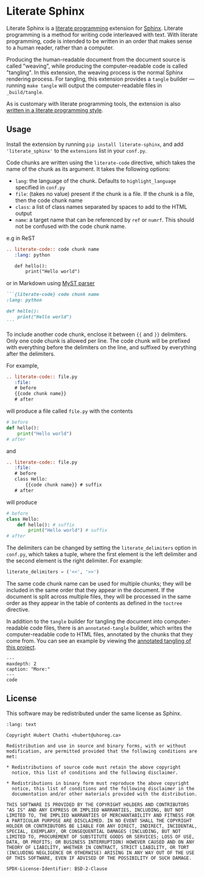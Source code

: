 # Literate Sphinx

Literate Sphinx is a [literate
programming](https://en.wikipedia.org/wiki/Literate_programming) extension for
[Sphinx](https://www.sphinx-doc.org/).  Literate programming is a method for
writing code interleaved with text.  With literate programming, code is
intended to be written in an order that makes sense to a human reader, rather
than a computer.

Producing the human-readable document from the document source is called
"weaving", while producing the computer-readable code is called "tangling".  In
this extension, the weaving process is the normal Sphinx rendering process.
For tangling, this extension provides a `tangle` builder — running
`make tangle` will output the computer-readable files in `_build/tangle`.

As is customary with literate programming tools, the extension is also [written
in a literate programming style](code.md).

## Usage

Install the extension by running `pip install literate-sphinx`, and add
`'literate_sphinx'` to the `extensions` list in your `conf.py`.

Code chunks are written using the `literate-code` directive, which takes the
name of the chunk as its argument.  It takes the following options:

* `lang`: the language of the chunk.  Defaults to `highlight_language`
  specified in `conf.py`
* `file`: (takes no value) present if the chunk is a file.  If the chunk is a
  file, then the code chunk name
* `class`: a list of class names separated by spaces to add to the HTML output
* `name`: a target name that can be referenced by `ref` or `numrf`.  This
  should not be confused with the code chunk name.

e.g in ReST

```rst
.. literate-code:: code chunk name
   :lang: python

   def hello():
       print("Hello world")
```

or in Markdown using [MyST
parser](https://myst-parser.readthedocs.io/en/latest/index.html)

~~~markdown
```{literate-code} code chunk name
:lang: python

def hello():
    print("Hello world")
```
~~~

To include another code chunk, enclose it between `{{` and `}}` delimiters.
Only one code chunk is allowed per line.  The code chunk will be prefixed with
everything before the delimiters on the line, and suffixed by everything after
the delimiters.

For example,

```rst
.. literate-code:: file.py
   :file:
   # before
   {{code chunk name}}
   # after
```

will produce a file called `file.py` with the contents

```python
# before
def hello():
    print("Hello world")
# after
```

and

```rst
.. literate-code:: file.py
   :file:
   # before
   class Hello:
       {{code chunk name}} # suffix
   # after
```

will produce

```python
# before
class Hello:
    def hello(): # suffix
        print("Hello world") # suffix
# after
```

The delimiters can be changed by setting the `literate_delimiters` option in
`conf.py`, which takes a tuple, where the first element is the left delimiter
and the second element is the right delimiter.  For example:

```python
literate_delimiters = ('<<', '>>')
```

The same code chunk name can be used for multiple chunks; they will be included
in the same order that they appear in the document.  If the document is split
across multiple files, they will be processed in the same order as they appear
in the table of contents as defined in the `toctree` directive.

In addition to the `tangle` builder for tangling the document into
computer-readable code files, there is an `annotated-tangle` builder, which
writes the computer-readable code to HTML files, annotated by the chunks that
they come from.  You can see an example by viewing the <a
href="_annotated/literate_sphinx.py.html">annotated tangling of this
project</a>.

```{toctree}
---
maxdepth: 2
caption: "More:"
---
code
```

## License

This software may be redistributed under the same license as Sphinx.

```{literate-code} copyright license
:lang: text

Copyright Hubert Chathi <hubert@uhoreg.ca>

Redistribution and use in source and binary forms, with or without
modification, are permitted provided that the following conditions are
met:

* Redistributions of source code must retain the above copyright
  notice, this list of conditions and the following disclaimer.

* Redistributions in binary form must reproduce the above copyright
  notice, this list of conditions and the following disclaimer in the
  documentation and/or other materials provided with the distribution.

THIS SOFTWARE IS PROVIDED BY THE COPYRIGHT HOLDERS AND CONTRIBUTORS
"AS IS" AND ANY EXPRESS OR IMPLIED WARRANTIES, INCLUDING, BUT NOT
LIMITED TO, THE IMPLIED WARRANTIES OF MERCHANTABILITY AND FITNESS FOR
A PARTICULAR PURPOSE ARE DISCLAIMED. IN NO EVENT SHALL THE COPYRIGHT
HOLDER OR CONTRIBUTORS BE LIABLE FOR ANY DIRECT, INDIRECT, INCIDENTAL,
SPECIAL, EXEMPLARY, OR CONSEQUENTIAL DAMAGES (INCLUDING, BUT NOT
LIMITED TO, PROCUREMENT OF SUBSTITUTE GOODS OR SERVICES; LOSS OF USE,
DATA, OR PROFITS; OR BUSINESS INTERRUPTION) HOWEVER CAUSED AND ON ANY
THEORY OF LIABILITY, WHETHER IN CONTRACT, STRICT LIABILITY, OR TORT
(INCLUDING NEGLIGENCE OR OTHERWISE) ARISING IN ANY WAY OUT OF THE USE
OF THIS SOFTWARE, EVEN IF ADVISED OF THE POSSIBILITY OF SUCH DAMAGE.

SPDX-License-Identifier: BSD-2-Clause
```
